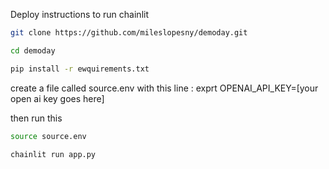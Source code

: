 Deploy instructions to run chainlit
``` bash
git clone https://github.com/mileslopesny/demoday.git
```

``` bash
cd demoday
```

``` bash
pip install -r ewquirements.txt
```

create a file called source.env with this line : 
exprt OPENAI_API_KEY=[your open ai key goes here]

then run this
``` bash
source source.env
```

``` bash
chainlit run app.py
```
